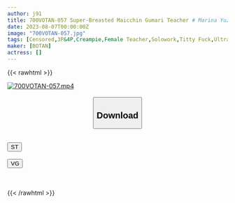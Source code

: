 ```yaml
---
author: j91
title: 700VOTAN-057 Super-Breasted Maicchin Gumari Teacher # Marina Yuzuki # Colossal Tits Full Of Opportunities # Receiving Invitation # Super-Breasted Slut Teacher # If You Get Erect, You Have To Pull Out # Natural Sense Of Justice # POV Eyes # Continuous Ejaculation # Sudden Change With Nipple # Vulgar To Slut Pervert
date: 2023-08-07T00:00:00Z
image: "700VOTAN-057.jpg"
tags: [Censored,3P&4P,Creampie,Female Teacher,Solowork,Titty Fuck,Ultra-Huge Tits ]
maker: [BOTAN]
actress: []
---
```



{{< rawhtml >}}

<div class="video" data-videoid="lORqkKwR42CBrp">
    <a href="javascript:;">
        <img src="https://my.j91.asia/posts/700VOTAN-057/700VOTAN-057.jpg" width="WIDTH" height="HEIGHT" alt="700VOTAN-057.mp4" loading="lazy">
    </a>
</div>

<script type="text/javascript" src="https://j91.asia/asset/on-demand-st.js"></script>

<br>
  <link rel="stylesheet" href="https://j91.asia/asset/bs5.css">
  
  <center>
  <button class="btn btn-primary" type="button" data-bs-toggle="collapse" data-bs-target=".multi-collapse" aria-expanded="false" aria-controls="multiCollapseExample1 multiCollapseExample2"><h2>Download</h2></button></center>
</p>
<div class="row">
  <div class="col">
    <div class="collapse multi-collapse" id="multiCollapseExample1">
      <div class="card card-body">
	      	      <br>
<div class="buttons">  
<a href="https://streamtape.to/v/lORqkKwR42CBrp"><button class="btn-hover color-3"><i class="fa fa-download"></i> ST</button></a></div>
    </div>
  </div>
</div>
  <div class="col">
    <div class="collapse multi-collapse" id="multiCollapseExample2">
      <div class="card card-body">
	      <br>
<div class="buttons">
    <a href="https://vgembed.com/v/6zeREa1rjrEZPa4"><button class="btn-hover color-9"><i class="fa fa-download"></i> VG</button></a></div>
<br><br>
      </div>
    </div>
  </div>
</div>

{{< /rawhtml >}}
